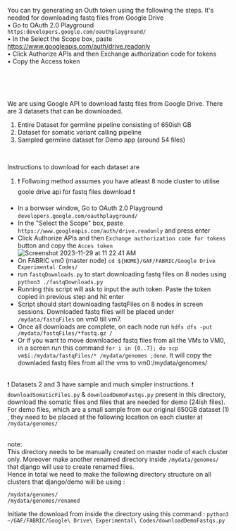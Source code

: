 You can try generating an Outh token using the following the steps. It's needed for downloading fastq files from Google Drive 
</br>
• Go to OAuth 2.0 Playground `https:developers.google.com/oauthplayground/`   </br>
• In the Select the Scope box, paste https://www.googleapis.com/auth/drive.readonly  </br>
• Click Authorize APIs and then Exchange authorization code for tokens   </br>
• Copy the Access token
 
</br>
</br>
</br>

We are using Google API to download fastq files from Google Drive. There are 3 datasets that can be downloaded. 
1. Entire Dataset for germline pipeline consisting of 650ish GB 
2. Dataset for somatic variant calling pipeline
3. Sampled germline dataset for Demo app (around 54 files)
</br> 

Instructions to download for each dataset are </br> 

1. :exclamation: Follwoing method assumes you have atleast 8 node cluster to utilise goole drive api for fastq files download :exclamation: <br> 
  - In a borwser window, Go to OAuth 2.0 Playground  `developers.google.com/oauthplayground/`
  - In the "Select the Scope" box, paste  `https://www.googleapis.com/auth/drive.readonly` and press enter 
  - Click Authorize APIs and then `Exchange authorization code for tokens` button and copy the `Acces token`
    ![Screenshot 2023-11-29 at 11 22 41 AM](https://github.com/MU-Data-Science/GAF/assets/22073166/1f41c846-08f2-432b-b7cf-2c9169561f02)
  - On FABRIC vm0 (master node) `cd ${HOME}/GAF/FABRIC/Google Drive Experimental Codes/`
  - run `fastqDownloads.py` to start downloading fastq files on 8 nodes using `python3 ./fastqDownloads.py` 
  - Running this script will ask to input the auth token. Paste the token copied in previous step and hit enter
  - Script should start downloading fastqFiles on 8 nodes in screen sessions. Downloaded fastq files will be placed under `/mydata/fastqFiles` on vm0 till vm7. 
  - Once all downloads are complete, on each node run `hdfs dfs -put /mydata/fastqFiles/*fastq.gz /`
  - Or if you want to move downloaded fastq files from all the VMs to VM0, in a screen run this command `for i in {0..7}; do scp vm$i:/mydata/fastqFiles/* /mydata/genomes ;done`. It will copy the downladed fastq files from all the vms to vm0:/mydata/genomes/
</br> </br> 

:exclamation: Datasets 2 and 3 have sample and much simpler instructions. :exclamation: 
`downloadSomaticFiles.py` & `downloadDemoFastqs.py` present in this directory, download the somatic files and files that are needed for demo (24ish files). </br>
For demo files, which are a small sample from our original 650GB dataset (1) , they need to be placed at the following location on each cluster at `/mydata/genomes/` </br></br> 

note: </br>
This directory needs to be manually created on master node of each cluster only. Moreover make another renamed directory inside `/mydata/genomes/`  that django will use to create renamed files. </br>
Hence in total we need to make the following directory structure on all clusters that django/demo will be using :
```
/mydata/genomes/
/mydata/genomes/renamed 
```
Initiate the download from inside the directory using this command : `python3 ~/GAF/FABRIC/Google\ Drive\ Experimental\ Codes/downloadDemoFastqs.py`



